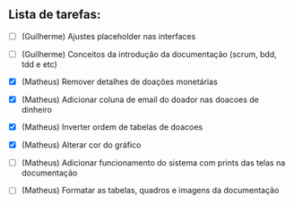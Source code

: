 ## Lista de tarefas:

- [ ] (Guilherme) Ajustes placeholder nas interfaces
- [ ] (Guilherme) Conceitos da introdução da documentação (scrum, bdd, tdd e etc)


- [x] (Matheus) Remover detalhes de doações monetárias
- [x] (Matheus) Adicionar coluna de email do doador nas doacoes de dinheiro
- [x] (Matheus) Inverter ordem de tabelas de doacoes
- [x] (Matheus) Alterar cor do gráfico
- [ ] (Matheus) Adicionar funcionamento do sistema com prints das telas na documentação
- [ ] (Matheus) Formatar as tabelas, quadros e imagens da documentação
